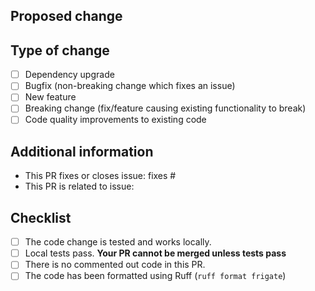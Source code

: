 ## Proposed change
<!--
  Describe what this pull request does and how it will benefit users of Frigate.
  Please describe in detail any considerations, breaking changes, etc. that are 
  made in this pull request.
-->


## Type of change

- [ ] Dependency upgrade
- [ ] Bugfix (non-breaking change which fixes an issue)
- [ ] New feature
- [ ] Breaking change (fix/feature causing existing functionality to break)
- [ ] Code quality improvements to existing code

## Additional information

- This PR fixes or closes issue: fixes #
- This PR is related to issue: 

## Checklist

<!--
  Put an `x` in the boxes that apply.
-->

- [ ] The code change is tested and works locally.
- [ ] Local tests pass. **Your PR cannot be merged unless tests pass**
- [ ] There is no commented out code in this PR.
- [ ] The code has been formatted using Ruff (`ruff format frigate`)
